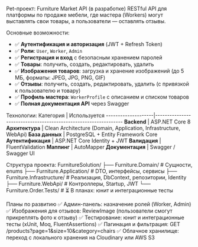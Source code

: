 Pet-проект: Furniture Market API (в разработке)
RESTful API для платформы по продаже мебели, где мастера (Workers) могут выставлять свои товары, а пользователи — оставлять отзывы.


Основные возможности:
- ✅ **Аутентификация и авторизация** (JWT + Refresh Token)
- ✅ **Роли**: `User`, `Worker`, `Admin`
- ✅ **Регистрация и вход** с безопасным хранением паролей
- ✅ **Товары**: получить, создать, редактировать, удалить
- ✅ **Изображения товаров**: загрузка и хранение изображений (до 5 МБ, форматы: JPEG, JPG, PNG, GIF)
- ✅ **Отзывы**: получить, создать, редактировать, удалить (с привязкой к пользователю и товару)
- ✅ **Профиль мастера**: `WorkerProfile` с описанием и списком товаров
- ✅ **Полная документация API** через Swagger


Технологии:
 Категория          | Используется 
--------------------|----------------------------------------------------------------
 **Backend**        | ASP.NET Core 8 
 **Архитектура**    | Clean Architecture (Domain, Application, Infrastructure, WebApi) 
 **База данных**    | PostgreSQL + Entity Framework Core 
 **Аутентификация** | ASP.NET Core Identity + JWT 
 **Валидация**      | FluentValidation 
 **Маппинг**        | AutoMapper 
 **Документация**   | Swagger / Swagger UI 


Структура проекта:
FurnitureSolution/
├── Furniture.Domain/ # Сущности, enums
├── Furniture.Application/ # DTO, интерфейсы, сервисы
├── Furniture.Infrastructure/ # Реализация, DbContext, репозитории, Identity
├── Furniture.WebApi/ # Контроллеры, Startup, JWT
└── Furniture.Order.Tests/ # ⏳ В планах: юнит и интеграционные тесты

Планы по развитию
✅ Админ-панель: назначение ролей (Worker, Admin)
✅ Изображения для отзывов: ReviewImage (пользователи смогут прикреплять фото к отзыву)
✅ Тестирование: юнит и интеграционные тесты (xUnit, Moq, FluentAssertions)
✅ Пагинация и фильтрация: GET /products?page=1&size=10&category=chairs
✅ Облачное хранилище: переход с локального хранения на Cloudinary или AWS S3
